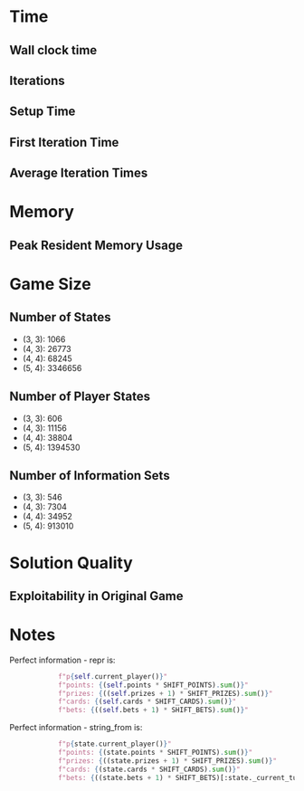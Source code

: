 # Time

## Wall clock time 

## Iterations

## Setup Time

## First Iteration Time

## Average Iteration Times

# Memory

## Peak Resident Memory Usage

# Game Size

## Number of States

 * (3, 3): 1066
 * (4, 3): 26773
 * (4, 4): 68245
 * (5, 4): 3346656

## Number of Player States

 * (3, 3): 606 
 * (4, 3): 11156
 * (4, 4): 38804
 * (5, 4): 1394530

## Number of Information Sets

 * (3, 3): 546
 * (4, 3): 7304
 * (4, 4): 34952
 * (5, 4): 913010

# Solution Quality

## Exploitability in Original Game


# Notes

Perfect information - repr is:
```python
            f"p{self.current_player()}"
            f"points: {(self.points * SHIFT_POINTS).sum()}"
            f"prizes: {((self.prizes + 1) * SHIFT_PRIZES).sum()}"
            f"cards: {(self.cards * SHIFT_CARDS).sum()}"
            f"bets: {((self.bets + 1) * SHIFT_BETS).sum()}"
```

Perfect information - string_from is:
```python
            f"p{state.current_player()}"
            f"points: {(state.points * SHIFT_POINTS).sum()}"
            f"prizes: {((state.prizes + 1) * SHIFT_PRIZES).sum()}"
            f"cards: {(state.cards * SHIFT_CARDS).sum()}"
            f"bets: {((state.bets + 1) * SHIFT_BETS)[:state._current_turn].sum()}"
```